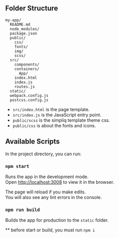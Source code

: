 ## Folder Structure

```
my-app/
  README.md
  node_modules/
  package.json
  public/
    css/
    fonts/
    img/
    scss/
  src/
    components/
    containers/
      App/
    index.html
    index.js
    routes.js
  static/
  webpack.config.js
  postcss.config.js
```

* `src/index.html` is the page template.
* `src/index.js` is the JavaScript entry point.
* `public/scss` is the simpliq template theme css.
* `public/css` is about the fonts and icons.

## Available Scripts

In the project directory, you can run:

### `npm start`

Runs the app in the development mode.<br>
Open [http://localhost:3008](http://localhost:3008) to view it in the browser.

The page will reload if you make edits.<br>
You will also see any lint errors in the console.

### `npm run build`

Builds the app for production to the `static` folder.<br>

** before start or build, you must run `npm i`
